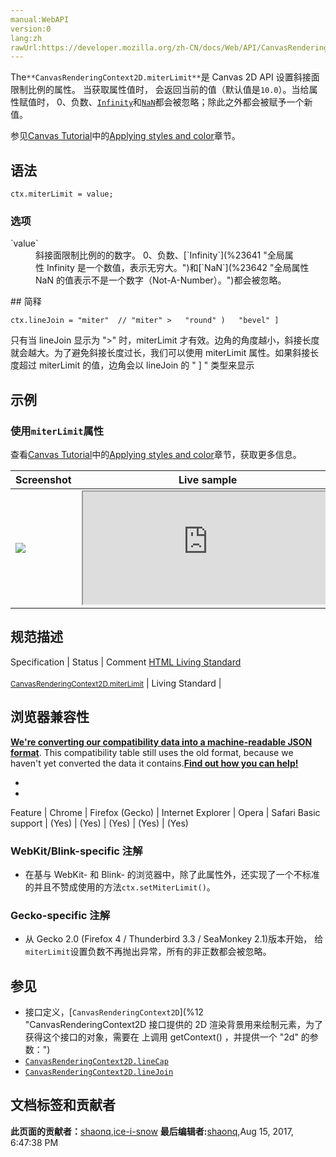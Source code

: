 ```yaml
---
manual:WebAPI
version:0
lang:zh
rawUrl:https://developer.mozilla.org/zh-CN/docs/Web/API/CanvasRenderingContext2D/miterLimit
---
```






The`**CanvasRenderingContext2D.miterLimit**`是 Canvas 2D API 设置斜接面限制比例的属性。 当获取属性值时， 会返回当前的值（默认值是`10.0`）。当给属性赋值时， 0、负数、[`Infinity`](%23641 "全局属性 Infinity 是一个数值，表示无穷大。")和[`NaN`](%23642 "全局属性 NaN 的值表示不是一个数字（Not-A-Number）。")都会被忽略；除此之外都会被赋予一个新值。



参见[Canvas Tutorial](%23643 "")中的[Applying styles and color](%423 "")章节。


## 语法<a name="语法"></a>

```
ctx.miterLimit = value;
```

### 选项<a name="选项"></a>
<dl><dt id=''>`value`</dt><dd>斜接面限制比例的的数字。 0、负数、[`Infinity`](%23641 "全局属性 Infinity 是一个数值，表示无穷大。")和[`NaN`](%23642 "全局属性 NaN 的值表示不是一个数字（Not-A-Number）。")都会被忽略。</dd></dl>
## 简释<a name="简释"></a>

```
ctx.lineJoin = "miter"  // "miter" >   "round" )   "bevel" ]
```


只有当 lineJoin 显示为 &quot;&gt;&quot; 时，miterLimit 才有效。边角的角度越小，斜接长度就会越大。为了避免斜接长度过长，我们可以使用 miterLimit 属性。如果斜接长度超过 miterLimit 的值，边角会以 lineJoin 的 &quot; ] &quot; 类型来显示


## 示例<a name="示例"></a>

### 使用`miterLimit`属性<a name="Using_the_lineWidth_property"></a>


查看[Canvas Tutorial](%23643 "")中的[Applying styles and color](%23647 "")章节，获取更多信息。

Screenshot | Live sample 
 ---  |  ---  | 
![](%216.png "") | <iframe src='https://mdn.mozillademos.org/zh-CN/docs/Web/API/Canvas_API/Tutorial/Applying_styles_and_colors$samples/A_demo_of_the_miterLimit_property?revision=1288435' width='400' height='180'></iframe> 


## 规范描述<a name="规范描述"></a>
Specification | Status | Comment 
[HTML Living Standard<br></br><small>CanvasRenderingContext2D.miterLimit</small>](%23648 "") | Living Standard |  


## 浏览器兼容性<a name="浏览器兼容性"></a>


**[We&#39;re converting our compatibility data into a machine-readable JSON format](%3344 "")**. This compatibility table still uses the old format, because we haven&#39;t yet converted the data it contains.**[Find out how you can help!](%3392 "")**


* 
* 
Feature | Chrome | Firefox (Gecko) | Internet Explorer | Opera | Safari 
Basic support | (Yes) | (Yes) | (Yes) | (Yes) | (Yes) 




### WebKit/Blink-specific 注解<a name="WebKitBlink-specific_注解"></a>

* 在基与 WebKit- 和 Blink- 的浏览器中，除了此属性外，还实现了一个不标准的并且不赞成使用的方法`ctx.setMiterLimit()`。

### Gecko-specific 注解<a name="Gecko-specific_注解"></a>

* 从 Gecko 2.0 (Firefox 4 / Thunderbird 3.3 / SeaMonkey 2.1)版本开始， 给`miterLimit`设置负数不再抛出异常，所有的非正数都会被忽略。

## 参见<a name="参见"></a>

* 接口定义，[`CanvasRenderingContext2D`](%12 "CanvasRenderingContext2D 接口提供的 2D 渲染背景用来绘制<canvas>元素，为了获得这个接口的对象，需要在 <canvas> 上调用 getContext() ，并提供一个 "2d" 的参数：")
* [`CanvasRenderingContext2D.lineCap`](%239 "CanvasRenderingContext2D.lineCap 是 Canvas 2D API 指定如何绘制每一条线段末端的属性。有3个可能的值，分别是：butt, round and square。默认值是 butt。")
* [`CanvasRenderingContext2D.lineJoin`](%240 "CanvasRenderingContext2D.lineJoin 是 Canvas 2D API 用来设置2个长度不为0的相连部分（线段，圆弧，曲线）如何连接在一起的属性（长度为0的变形部分，其指定的末端和控制点在同一位置，会被忽略）。")



## 文档标签和贡献者
**此页面的贡献者：**[shaonq](%23649 ""),[ice-i-snow](%4741 "")
**最后编辑者:**[shaonq](%23649 ""),<time>Aug 15, 2017, 6:47:38 PM</time>


